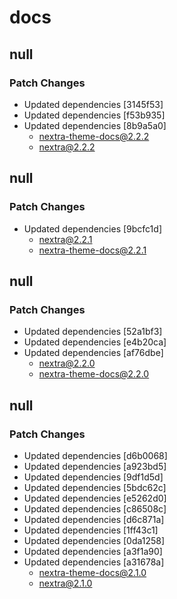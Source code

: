 # docs

## null

### Patch Changes

- Updated dependencies [3145f53]
- Updated dependencies [f53b935]
- Updated dependencies [8b9a5a0]
  - nextra-theme-docs@2.2.2
  - nextra@2.2.2

## null

### Patch Changes

- Updated dependencies [9bcfc1d]
  - nextra@2.2.1
  - nextra-theme-docs@2.2.1

## null

### Patch Changes

- Updated dependencies [52a1bf3]
- Updated dependencies [e4b20ca]
- Updated dependencies [af76dbe]
  - nextra@2.2.0
  - nextra-theme-docs@2.2.0

## null

### Patch Changes

- Updated dependencies [d6b0068]
- Updated dependencies [a923bd5]
- Updated dependencies [9df1d5d]
- Updated dependencies [5bdc62c]
- Updated dependencies [e5262d0]
- Updated dependencies [c86508c]
- Updated dependencies [d6c871a]
- Updated dependencies [1ff43c1]
- Updated dependencies [0da1258]
- Updated dependencies [a3f1a90]
- Updated dependencies [a31678a]
  - nextra-theme-docs@2.1.0
  - nextra@2.1.0
